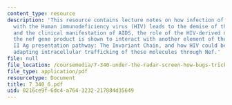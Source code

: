 ```yaml
---
content_type: resource
description: 'This resource contains lecture notes on how infection of CD4+ T cells
  with the Human immunodeficiency virus (HIV) leads to the demise of the immune system
  and the clinical manifestation of AIDS, the role of the HIV-derived nef gene, how
  the nef gene product is shown to interact with another element of the MHC class
  II Ag presentation pathway: The Invariant Chain, and how HIV could benefit from
  adapting intracellular trafficking of these molecules through Nef.'
file: null
file_location: /coursemedia/7-340-under-the-radar-screen-how-bugs-trick-our-immune-defenses-spring-2007/8216ce9f6dc4a7643232217884d35649_7_340_6.pdf
file_type: application/pdf
resourcetype: Document
title: 7_340_6.pdf
uid: 8216ce9f-6dc4-a764-3232-217884d35649
---
```

